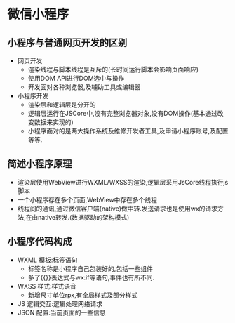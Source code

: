 # 微信小程序
## 小程序与普通网页开发的区别
- 网页开发
    - 渲染线程与脚本线程是互斥的(长时间运行脚本会影响页面响应)
    - 使用DOM API进行DOM选中与操作
    - 开发面对各种浏览器,及辅助工具或编辑器
- 小程序开发
    - 渲染层和逻辑层是分开的
    - 逻辑层运行在JSCore中,没有完整浏览器对象,没有DOM操作(基本通过改变数据来实现的)
    - 小程序面对的是两大操作系统及维修开发者工具,及申请小程序账号,及配置等等.

## 简述小程序原理
- 渲染层使用WebView进行WXML/WXSS的渲染,逻辑层采用JsCore线程执行js脚本
- 一个小程序存在多个页面,WebView中存在多个线程
- 线程间的通讯,通过微信客户端(native)做中转.发送请求也是使用wx的请求方法,在由native转发.(数据驱动的架构模式)

## 小程序代码构成
- WXML 模板:标签语句   
    - 标签名称是小程序自己包装好的,包括一些组件
    - 多了{{}}表达式与wx:if等语句,事件也有所不同.
- WXSS 样式:样式语音  
    - 新增尺寸单位rpx,有全局样式及部分样式
- JS 逻辑交互:逻辑处理网络请求
- JSON 配置:当前页面的一些信息



